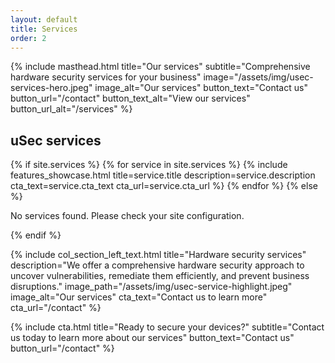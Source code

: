 ```yaml
---
layout: default
title: Services
order: 2
---
```

{% include masthead.html 
    title="Our services"
    subtitle="Comprehensive hardware security services for your business"
    image="/assets/img/usec-services-hero.jpeg"
    image_alt="Our services"
    button_text="Contact us"
    button_url="/contact"
    button_text_alt="View our services"
    button_url_alt="/services"
%}


<section class="features-showcase bg-gray-100 py-16">
    <div class="container mx-auto px-4">
        <h2 class="text-3xl md:text-4xl font-bold mb-12 text-center text-gray-800">
            uSec services
        </h2>
        <div class="grid grid-cols-1 md:grid-cols-3 gap-8">
            {% if site.services %}
                {% for service in site.services %}
                    {% include features_showcase.html title=service.title description=service.description cta_text=service.cta_text cta_url=service.cta_url %}   
                {% endfor %}
            {% else %}
                <p>No services found. Please check your site configuration.</p>
            {% endif %}
        </div>
    </div>
</section>

{% include col_section_left_text.html
    title="Hardware security services"
    description="We offer a comprehensive hardware security approach to uncover vulnerabilities, remediate them efficiently, and prevent business disruptions."
    image_path="/assets/img/usec-service-highlight.jpeg"
    image_alt="Our services"
    cta_text="Contact us to learn more"
    cta_url="/contact"
%}

{% include cta.html
    title="Ready to secure your devices?"
    subtitle="Contact us today to learn more about our services"
    button_text="Contact us"
    button_url="/contact"
%}